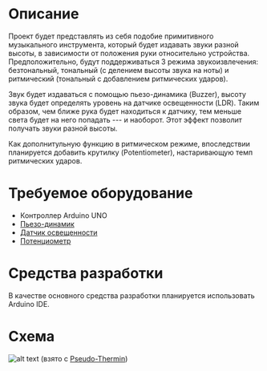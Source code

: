 # Описание
Проект будет представлять из себя подобие примитивного музыкального инструмента, который будет издавать звуки разной высоты, в зависимости от положения руки относительно устройства. Предположительно, будут поддерживаться 3 режима звукоизвлечения: безтональный, тональный (с делением высоты звука на ноты) и ритмический (тональный с добавлением ритмических ударов).

Звук будет издаваться с помощью пьезо-динамика (Buzzer), высоту звука будет определять уровень на датчике освещенности (LDR). Таким образом, чем ближе рука будет находиться к датчику, тем меньше света будет на него попадать --- и наоборот. Этот эффект позволит получать звуки разной высоты.

Как дополнитульную функцию в ритмическом режиме, впоследствии планируется добавить крутилку (Potentiometer), настаривающую темп ритмических ударов.

# Требуемое оборудование
* Контроллер Arduino UNO
* [Пьезо-динамик](http://files.amperka.ru/datasheets/hpa17a.pdf)
* [Датчик освещенности](https://www.arduino.cc/documents/datasheets/LDR-VT90N2.pdf)
* [Потенциометр](https://www.arduino.cc/documents/datasheets/ACP_potentiometers.pdf)

# Средства разработки
В качестве основного средства разработки планируется использовать Arduino IDE.

# Cхема
![alt text](https://cdn-learn.adafruit.com/assets/assets/000/002/302/medium800/learn_arduino_fritzing2.jpg?1396781513)
(взято с [Pseudo-Thermin](https://learn.adafruit.com/adafruit-arduino-lesson-10-making-sounds/pseudo-theramin))
